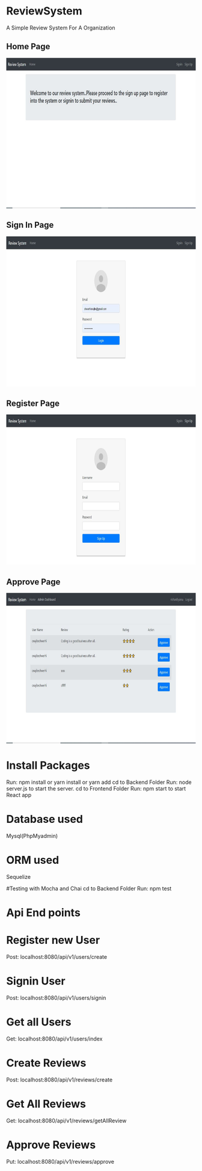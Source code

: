 # ReviewSystem
A Simple Review System For A Organization
## Home Page

<img src="https://github.com/richardiyama/ReviewSystem/blob/master/frontend/reviewsystem/public/home.JPG" height="400" />


## Sign In Page

<img src="https://github.com/richardiyama/ReviewSystem/blob/master/frontend/reviewsystem/public/login.JPG" height="400" />

## Register Page

<img src="https://github.com/richardiyama/ReviewSystem/blob/master/frontend/reviewsystem/public/Register.JPG" height="400" />

## Approve Page

<img src="https://github.com/richardiyama/ReviewSystem/blob/master/frontend/reviewsystem/public/approve.JPG" height="400" />

# Install Packages
Run: npm install or yarn install or yarn add
cd to Backend Folder
Run: node server.js to start the server.
cd to Frontend Folder
Run: npm start to start React app
# Database used
Mysql(PhpMyadmin)

# ORM used
Sequelize

#Testing with Mocha and Chai
cd to Backend Folder
Run: npm test

# Api End points

# Register new User
Post: localhost:8080/api/v1/users/create

# Signin User
Post: localhost:8080/api/v1/users/signin

# Get all Users
Get: localhost:8080/api/v1/users/index

# Create Reviews
Post: localhost:8080/api/v1/reviews/create

# Get All Reviews
Get: localhost:8080/api/v1/reviews/getAllReview

# Approve Reviews
Put: localhost:8080/api/v1/reviews/approve



